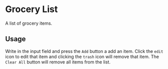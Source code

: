 # Grocery List

A list of grocery items.

## Usage

Write in the input field and press the `Add` button a add an item. Click the `edit` icon to edit that item and clicking the `trash` icon will remove that item. The `Clear All` button will remove all items from the list.
